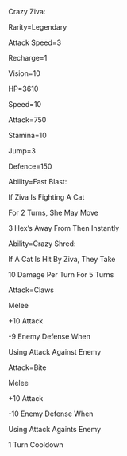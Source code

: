 Crazy Ziva:

Rarity=Legendary

Attack Speed=3

Recharge=1

Vision=10

HP=3610

Speed=10

Attack=750

Stamina=10

Jump=3

Defence=150

Ability=Fast Blast:

If Ziva Is Fighting A Cat

For 2 Turns, She May Move

3 Hex’s Away From Then Instantly

Ability=Crazy Shred:

If A Cat Is Hit By Ziva, They Take

10 Damage Per Turn For 5 Turns

Attack=Claws

Melee

+10 Attack

-9 Enemy Defense When

Using Attack Against Enemy

Attack=Bite

Melee

+10 Attack

-10 Enemy Defense When

Using Attack Againts Enemy

1 Turn Cooldown
